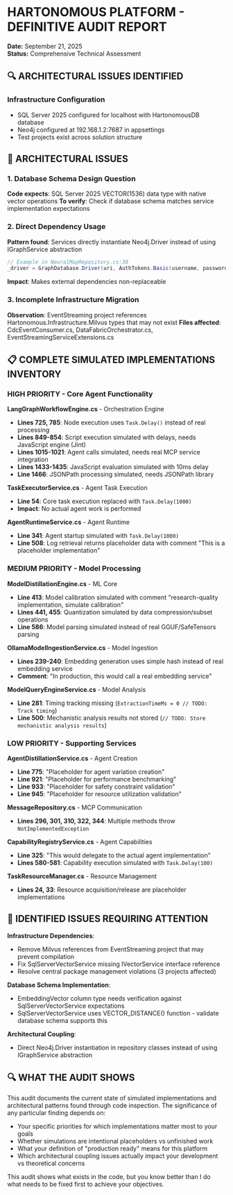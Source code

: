 # HARTONOMOUS PLATFORM - DEFINITIVE AUDIT REPORT
**Date:** September 21, 2025  
**Status:** Comprehensive Technical Assessment  

## 🔍 ARCHITECTURAL ISSUES IDENTIFIED

### Infrastructure Configuration
- SQL Server 2025 configured for localhost with HartonomousDB database
- Neo4j configured at 192.168.1.2:7687 in appsettings
- Test projects exist across solution structure

## 🚨 ARCHITECTURAL ISSUES

### 1. Database Schema Design Question
**Code expects**: SQL Server 2025 VECTOR(1536) data type with native vector operations
**To verify**: Check if database schema matches service implementation expectations

### 2. Direct Dependency Usage
**Pattern found**: Services directly instantiate Neo4j.Driver instead of using IGraphService abstraction
```csharp
// Example in NeuralMapRepository.cs:30
_driver = GraphDatabase.Driver(uri, AuthTokens.Basic(username, password));
```
**Impact**: Makes external dependencies non-replaceable

### 3. Incomplete Infrastructure Migration  
**Observation**: EventStreaming project references Hartonomous.Infrastructure.Milvus types that may not exist
**Files affected**: CdcEventConsumer.cs, DataFabricOrchestrator.cs, EventStreamingServiceExtensions.cs

## 📋 COMPLETE SIMULATED IMPLEMENTATIONS INVENTORY

### HIGH PRIORITY - Core Agent Functionality

**LangGraphWorkflowEngine.cs** - Orchestration Engine
- **Lines 725, 785**: Node execution uses `Task.Delay()` instead of real processing
- **Lines 849-854**: Script execution simulated with delays, needs JavaScript engine (Jint)
- **Lines 1015-1021**: Agent calls simulated, needs real MCP service integration
- **Lines 1433-1435**: JavaScript evaluation simulated with 10ms delay
- **Line 1466**: JSONPath processing simulated, needs JSONPath library

**TaskExecutorService.cs** - Agent Task Execution  
- **Line 54**: Core task execution replaced with `Task.Delay(1000)` 
- **Impact**: No actual agent work is performed

**AgentRuntimeService.cs** - Agent Runtime
- **Line 341**: Agent startup simulated with `Task.Delay(1000)`
- **Line 508**: Log retrieval returns placeholder data with comment "This is a placeholder implementation"

### MEDIUM PRIORITY - Model Processing

**ModelDistillationEngine.cs** - ML Core
- **Line 413**: Model calibration simulated with comment "research-quality implementation, simulate calibration"
- **Lines 441, 455**: Quantization simulated by data compression/subset operations
- **Line 586**: Model parsing simulated instead of real GGUF/SafeTensors parsing

**OllamaModelIngestionService.cs** - Model Ingestion
- **Lines 239-240**: Embedding generation uses simple hash instead of real embedding service
- **Comment**: "In production, this would call a real embedding service"

**ModelQueryEngineService.cs** - Model Analysis
- **Line 281**: Timing tracking missing (`ExtractionTimeMs = 0 // TODO: Track timing`)
- **Line 500**: Mechanistic analysis results not stored (`// TODO: Store mechanistic analysis results`)

### LOW PRIORITY - Supporting Services

**AgentDistillationService.cs** - Agent Creation
- **Line 775**: "Placeholder for agent variation creation"
- **Line 921**: "Placeholder for performance benchmarking"  
- **Line 933**: "Placeholder for safety constraint validation"
- **Line 945**: "Placeholder for resource utilization validation"

**MessageRepository.cs** - MCP Communication
- **Lines 296, 301, 310, 322, 344**: Multiple methods throw `NotImplementedException`

**CapabilityRegistryService.cs** - Agent Capabilities
- **Line 325**: "This would delegate to the actual agent implementation"
- **Lines 580-581**: Capability execution simulated with `Task.Delay(100)`

**TaskResourceManager.cs** - Resource Management
- **Lines 24, 33**: Resource acquisition/release are placeholder implementations

## 🔧 IDENTIFIED ISSUES REQUIRING ATTENTION

**Infrastructure Dependencies**:
- Remove Milvus references from EventStreaming project that may prevent compilation
- Fix SqlServerVectorService missing IVectorService interface reference
- Resolve central package management violations (3 projects affected)

**Database Schema Implementation**:
- EmbeddingVector column type needs verification against SqlServerVectorService expectations
- SqlServerVectorService uses VECTOR_DISTANCE() function - validate database schema supports this

**Architectural Coupling**:
- Direct Neo4j.Driver instantiation in repository classes instead of using IGraphService abstraction

## 🔍 WHAT THE AUDIT SHOWS

This audit documents the current state of simulated implementations and architectural patterns found through code inspection. The significance of any particular finding depends on:
- Your specific priorities for which implementations matter most to your goals
- Whether simulations are intentional placeholders vs unfinished work
- What your definition of "production ready" means for this platform
- Which architectural coupling issues actually impact your development vs theoretical concerns

This audit shows what exists in the code, but you know better than I do what needs to be fixed first to achieve your objectives.